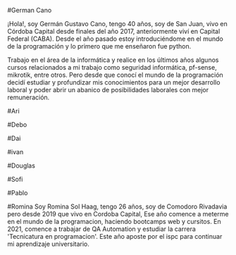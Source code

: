 #German Cano

¡Hola!, soy Germán Gustavo Cano, tengo 40 años, soy de San Juan, vivo en Córdoba Capital desde finales del año 2017, anteriormente viví en Capital Federal (CABA). Desde el año pasado estoy introduciéndome en el mundo de la programación y lo primero que me enseñaron fue python.

Trabajo en el área de la informática y realice en los últimos años algunos cursos relacionados a mi trabajo como seguridad informática, pf-sense, mikrotik, entre otros. Pero desde que conocí el mundo de la programación decidí estudiar y profundizar mis conocimientos para un mejor desarrollo laboral y poder abrir un abanico de posibilidades laborales con mejor remuneración.



#Ari

#Debo

#Dai

#ivan

#Douglas

#Sofi

#Pablo

#Romina
Soy Romina Sol Haag, tengo 26 años, soy de Comodoro Rivadavia pero desde 2019 que vivo en Cordoba Capital, Ese año comence a meterme en el mundo de la programacion, haciendo bootcamps web y cursitos. En 2021, comence a trabajar de QA Automation y estudiar la carrera 'Tecnicatura en programacion'. Este año aposte por el ispc para continuar mi aprendizaje universitario.
